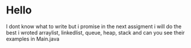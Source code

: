 # Hello
I dont know what to write but i promise in the next assigment i will do the best
i wroted arraylist, linkedlist, queue, heap, stack and can you see their examples in Main.java
